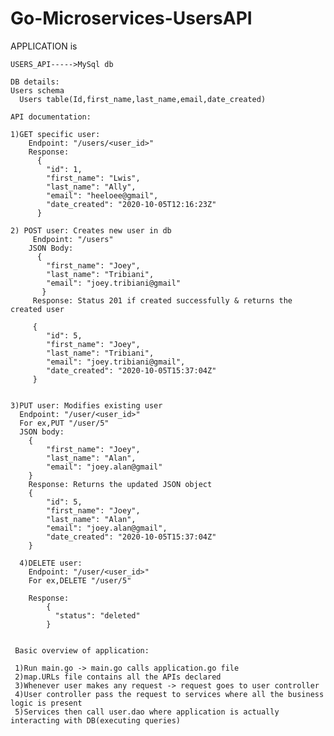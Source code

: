 # Go-Microservices-UsersAPI


   APPLICATION is
   
    USERS_API----->MySql db
    
    DB details:
    Users schema
      Users table(Id,first_name,last_name,email,date_created)
    
    API documentation:
    
    1)GET specific user:
        Endpoint: "/users/<user_id>"
        Response:
          {
            "id": 1,
            "first_name": "Lwis",
            "last_name": "Ally",
            "email": "heeloee@gmail",
            "date_created": "2020-10-05T12:16:23Z"
          }
          
    2) POST user: Creates new user in db
         Endpoint: "/users"
        JSON Body:
          {
            "first_name": "Joey",
            "last_name": "Tribiani",
            "email": "joey.tribiani@gmail"
           }
         Response: Status 201 if created successfully & returns the created user
         
         {
            "id": 5,
            "first_name": "Joey",
            "last_name": "Tribiani",
            "email": "joey.tribiani@gmail",
            "date_created": "2020-10-05T15:37:04Z"
         }
         
           
    3)PUT user: Modifies existing user
      Endpoint: "/user/<user_id>"
      For ex,PUT "/user/5"
      JSON body:
        {
            "first_name": "Joey",
            "last_name": "Alan",
            "email": "joey.alan@gmail"
        }
        Response: Returns the updated JSON object
        {
            "id": 5,
            "first_name": "Joey",
            "last_name": "Alan",
            "email": "joey.alan@gmail",
            "date_created": "2020-10-05T15:37:04Z"
        }
      
      4)DELETE user:
        Endpoint: "/user/<user_id>"
        For ex,DELETE "/user/5"
        
        Response:
            { 
              "status": "deleted"
            }
            
            
     Basic overview of application:
     
     1)Run main.go -> main.go calls application.go file
     2)map.URLs file contains all the APIs declared
     3)Whenever user makes any request -> request goes to user controller
     4)User controller pass the request to services where all the business logic is present
     5)Services then call user.dao where application is actually interacting with DB(executing queries)
